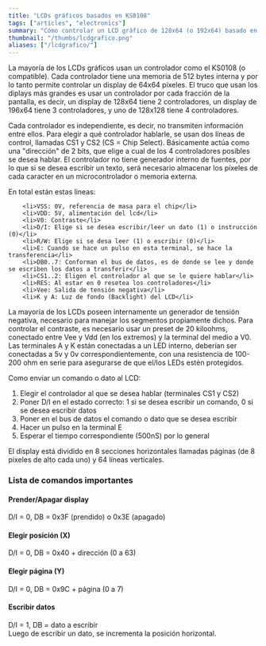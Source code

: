 ```yaml
---
title: "LCDs gráficos basados en KS0108"
tags: ["articles", "electronics"]
summary: "Cómo controlar un LCD gráfico de 128x64 (o 192x64) basado en KS0108, usando un microcontrolador y dos puertos de E/S."
thumbnail: "/thumbs/lcdgrafico.png"
aliases: ["/lcdgrafico/"]
---
```

<p>La mayoría de los LCDs gráficos usan un controlador como el KS0108 (o compatible). Cada controlador tiene una memoria de 512 bytes interna y por lo tanto permite controlar un display de 64x64 píxeles. El truco que usan los diplays más grandes es usar un controlador por cada fracción de la pantalla, es decir, un display de 128x64 tiene 2 controladores, un display de 196x64 tiene 3 controladores, y uno de 128x128 tiene 4 controladores.
<p>Cada controlador es independiente, es decir, no transmiten información entre ellos. Para elegir a qué controlador hablarle, se usan dos líneas de control, llamadas CS1 y CS2 (CS = Chip Select). Básicamente actúa como una "dirección" de 2 bits, que elige a cual de los 4 controladores posibles se desea hablar. El controlador no tiene generador interno de fuentes, por lo que si se desea escribir un texto, será necesario almacenar los píxeles de cada caracter en un microcontrolador o memoria externa.
<p>En total están estas líneas:	
	
		<li>VSS: 0V, referencia de masa para el chip</li>
		<li>VDD: 5V, alimentación del lcd</li>
		<li>V0: Contraste</li>
		<li>D/I: Elige si se desea escribir/leer un dato (1) o instrucción (0)</li>
		<li>R/W: Elige si se desa leer (1) o escribir (0)</li>
		<li>E: Cuando se hace un pulso en esta terminal, se hace la transferencia</li>
		<li>DB0..7: Conforman el bus de datos, es de donde se lee y donde se escriben los datos a transferir</li>
		<li>CS1..2: Eligen el controlador al que se le quiere hablar</li>
		<li>RES: Al estar en 0 resetea los controladores</li>
		<li>Vee: Salida de tensión negativa</li>
		<li>K y A: Luz de fondo (Backlight) del LCD</li>
	

<p>La mayoría de los LCDs poseen internamente un generador de tensión negativa, necesario para manejar los segmentos propiamente dichos. Para controlar el contraste, es necesario usar un preset de 20 kiloohms, conectado entre Vee y Vdd (en los extremos) y la terminal del medio a V0. Las terminales A y K están conectadas a un LED interno, deberían ser conectadas a 5v y 0v correspondientemente, con una resistencia de 100-200 ohm en serie para asegurarse de que el/los LEDs estén protegidos.
<p>Como enviar un comando o dato al LCD:
	<ol>
		<li>Elegir el controlador al que se desea hablar (terminales CS1 y CS2)</li>
		<li>Poner D/I en el estado correcto: 1 si se desea escribir un comando, 0 si se desea escribir datos</li>
		<li>Poner en el bus de datos el comando o dato que se desea escribir</li>
		<li>Hacer un pulso en la terminal E</li>
		<li>Esperar el tiempo correspondiente (500nS) por lo general</li>
	</ol>

<p>El display está dividido en 8 secciones horizontales llamadas páginas (de 8 pixeles de alto cada uno) y 64 líneas verticales.
<h3>Lista de comandos importantes</h3>
<h4>Prender/Apagar display</h4>
<p>D/I = 0, DB = 0x3F (prendido) o 0x3E (apagado)
<h4>Elegir posición (X)</h4>
<p>D/I = 0, DB = 0x40 + dirección (0 a 63)
<h4>Elegir página (Y)</h4>
<p>D/I = 0, DB = 0x9C + página (0 a 7)
<h4>Escribir datos</h4>
<p>D/I = 1, DB = dato a escribir<br/>Luego de escribir un dato, se incrementa la posición horizontal.

